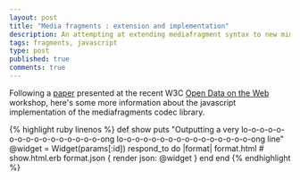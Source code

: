```yaml
---
layout: post
title: "Media fragments : extension and implementation"
description: An attempting at extending mediafragment syntax to new mime types and implementing them
tags: fragments, javascript
type: post
published: true
comments: true
---
```


Following a [paper](http://www.w3.org/2013/04/odw/odw13_submission_28.pdf) presented at the recent W3C [Open Data on the Web](http://www.w3.org/2013/04/odw/) workshop, here's some more information about the javascript implementation of the mediafragments codec library.

  {% highlight ruby linenos %}
  def show
    puts "Outputting a very lo-o-o-o-o-o-o-o-o-o-o-o-o-o-o-o-ong lo-o-o-o-o-o-o-o-o-o-o-o-o-o-o-o-ong line"
    @widget = Widget(params[:id])
    respond_to do |format|
      format.html # show.html.erb
      format.json { render json: @widget }
    end
  end
  {% endhighlight %}